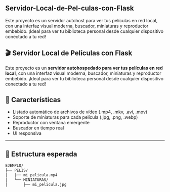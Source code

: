 ## Servidor-Local-de-Pel-culas-con-Flask
Este proyecto es un servidor autohost para ver tus películas en red local, con una interfaz visual moderna, buscador, miniaturas y reproductor embebido. ¡Ideal para ver tu biblioteca personal desde cualquier dispositivo conectado a tu red!
## 🎬 Servidor Local de Películas con Flask

Este proyecto es un **servidor autohospedado para ver tus películas en red local**, con una interfaz visual moderna, buscador, miniaturas y reproductor embebido. ¡Ideal para ver tu biblioteca personal desde cualquier dispositivo conectado a tu red!

## 🚀 Características

- Listado automático de archivos de vídeo (.mp4, .mkv, .avi, .mov)
- Soporte de miniaturas para cada película (.jpg, .png, .webp)
- Reproductor con ventana emergente
- Buscador en tiempo real
- UI responsiva

---

## 📂 Estructura esperada

```bash
EJEMPLO/
├── PELIS/
│   ├── mi_pelicula.mp4
│   └── MINIATURAS/
│       ├── mi_pelicula.jpg

